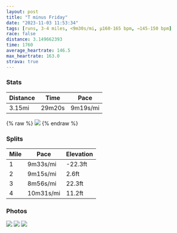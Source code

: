 ```yaml
---
layout: post
title: "T minus Friday"
date: "2023-11-03 11:53:34"
tags: [runs, 3-4 miles, <9m30s/mi, μ160-165 bpm, →145-150 bpm]
race: false
distance: 3.149662393
time: 1760
average_heartrate: 146.5
max_heartrate: 163.0
strava: true
---
```


### Stats

| Distance | Time | Pace |
|----------|------|------|
|3.15mi|29m20s|9m19s/mi|

{% raw %}
<img src='https://maps.googleapis.com/maps/api/staticmap?maptype=roadmap&path=enc:k{vwFlgtbMEJ@LWN[DYNi@n@WHIZATGL_@DIFCTCjAKTULELIx@Qj@QVS~@m@dB_@zAWj@e@fC?FFRtBdA~@^hBzAfAj@^L|@z@bAt@~@Xb@RTp@^Vb@Bb@H\N~ARd@Vr@PvB|@fBd@LBn@XJHAHe@pAYlAW^GNE\Up@DFL?ROJMVg@\iAV{AZsBHWv@CTDd@Nx@n@ZE~@u@VAd@D\LVDNHAUMrAGtAGlCQ|BKd@CBE?IEUc@Ck@@}BKi@cD{@[WSmAUe@e@YE@EFOjASjAMj@Yx@]~@W`@S?OEAC@MvC{Il@Ah@DXAb@RNLf@PXMTSLI^Cd@Dp@P^?nAZBFBED?HLPpAUhAGhAA^Dj@A\FZGfA@@h@?BEBcANmBJ}CFSFu@{ARSKa@Ay@Oa@c@ICc@Mi@G_@He@^IBQEm@g@e@KcAEy@@e@F_AAq@KcBi@k@Ia@Mk@Qc@Wk@KcA]q@MUKUO[][e@g@Ke@OQM}@k@SSe@U_@YqAw@a@Sy@o@mD}BSUVy@`@sBVe@z@gCReA|@_CHa@N[\I`@Nz@LBa@DCCGFYA]EO^VHSD@C^BFLNLB\Nb@@n@NJA?C&key=AIzaSyC1MId7bFpkLXNAaYhBSTb8jLyiSqzbDtM&size=800x800&markers=color:yellow|label:S|40.75462,-74.00071&markers=color:green|label:F|40.75412000000005,-74.00220999999993'>
{% endraw %}

### Splits

| Mile | Pace | Elevation |
|------|------|-----------|
|1|9m33s/mi|-22.3ft|
|2|9m15s/mi|2.6ft|
|3|8m56s/mi|22.3ft|
|4|10m31s/mi|11.2ft|

### Photos
<img src='https://dgtzuqphqg23d.cloudfront.net/JLnLjr8gfpR-VHBRXXULiO2BZghv2l-tOdr6y4pOA0o-576x768.jpg'>

<img src='https://dgtzuqphqg23d.cloudfront.net/fiX86ZS9l2sZFIl1Ori5olWIQQIjhEVoAXE0PLrWt0E-768x709.jpg'>

<img src='https://dgtzuqphqg23d.cloudfront.net/057sTx1t93PvQ5qZWl3iPZUlX5uJGQhxZXyXzDck-X8-576x768.jpg'>
